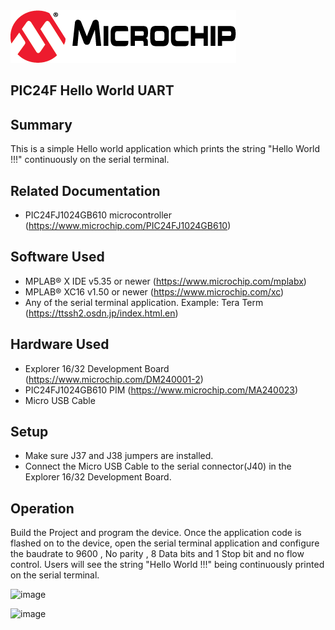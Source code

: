 <picture>
    <source media="(prefers-color-scheme: dark)" srcset="images/microchip_logo_white_red.png">
	<source media="(prefers-color-scheme: light)" srcset="images/microchip_logo_black_red.png">
    <img alt="Shows the black logo in light mode and white logo in dark mode." src="images/microchip_logo_black_red.png">
</picture>  

## PIC24F Hello World UART

## Summary

This is a simple Hello world application which prints the string "Hello World !!!" continuously on the serial terminal.

## Related Documentation

- PIC24FJ1024GB610 microcontroller (https://www.microchip.com/PIC24FJ1024GB610)


## Software Used 

- MPLAB® X IDE v5.35 or newer (https://www.microchip.com/mplabx)
- MPLAB® XC16 v1.50 or newer (https://www.microchip.com/xc) 
- Any of the serial terminal application. Example: Tera Term (https://ttssh2.osdn.jp/index.html.en)


## Hardware Used

- Explorer 16/32 Development Board (https://www.microchip.com/DM240001-2)
- PIC24FJ1024GB610 PIM (https://www.microchip.com/MA240023)
- Micro USB Cable


## Setup
- Make sure J37 and J38 jumpers are installed.
- Connect the Micro USB Cable to the serial connector(J40) in the Explorer 16/32 Development Board. 


## Operation

Build the Project and program the device. Once the application code is flashed on to the device, open the serial terminal application and configure the baudrate to 9600 , No parity , 8 Data bits and 1 Stop bit and no flow control.
Users will see the string "Hello World !!!" being continuously printed on the serial terminal.

![image](images/hardware_connections.jpg)

![image](images/serial_terminal.jpg)
